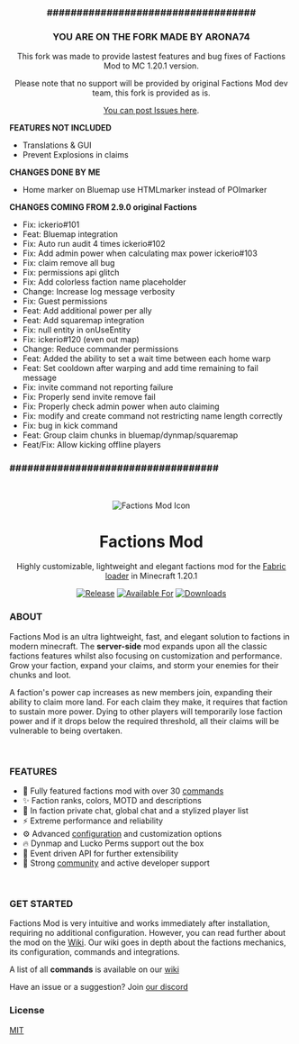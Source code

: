 
<div align="center">

### **###################################**
### **YOU ARE ON THE FORK MADE BY ARONA74**

This fork was made to provide lastest features and bug fixes of Factions Mod to MC 1.20.1 version.
 
Please note that no support will be provided by original Factions Mod dev team, this fork is provided as is.

[You can post Issues here](https://github.com/Arona74/factions/issues).
</div>

**FEATURES NOT INCLUDED**
- Translations & GUI
- Prevent Explosions in claims

**CHANGES DONE BY ME**
- Home marker on Bluemap use HTMLmarker instead of POImarker

**CHANGES COMING FROM 2.9.0 original Factions**
- Fix: ickerio#101
- Feat: Bluemap integration
- Fix: Auto run audit 4 times ickerio#102
- Fix: Add admin power when calculating max power ickerio#103
- Fix: claim remove all bug
- Fix: permissions api glitch
- Fix: Add colorless faction name placeholder
- Change: Increase log message verbosity
- Fix: Guest permissions
- Feat: Add additional power per ally
- Feat: Add squaremap integration
- Fix: null entity in onUseEntity
- Fix: ickerio#120 (even out map)
- Change: Reduce commander permissions
- Feat: Added the ability to set a wait time between each home warp
- Feat: Set cooldown after warping and add time remaining to fail message
- Fix: invite command not reporting failure
- Fix: Properly send invite remove fail
- Fix: Properly check admin power when auto claiming
- Fix: modify and create command not restricting name length correctly
- Fix: bug in kick command
- Feat: Group claim chunks in bluemap/dynmap/squaremap
- Feat/Fix: Allow kicking offline players

### **###################################**

</div>

&nbsp;

<div align="center">

<img alt="Factions Mod Icon" src="src/main/resources/assets/factions/icon.png">
 
# Factions Mod

Highly customizable, lightweight and elegant factions mod for the [Fabric loader][fabric] in Minecraft 1.20.1

[![Release](https://img.shields.io/github/v/release/ickerio/factions?style=for-the-badge&include_prereleases&sort=semver)][github:releases]
[![Available For](https://img.shields.io/badge/dynamic/json?label=Available%20For&style=for-the-badge&color=e64626&query=version&url=https%3A%2F%2Fapi.blueish.dev%2Fapi%2Fminecraft%2Fversion%3Fid%3Dfactions)][modrinth]
 [![Downloads](https://img.shields.io/badge/dynamic/json?label=Downloads&style=for-the-badge&color=e64626&query=downloads&url=https%3A%2F%2Fapi.blueish.dev%2Fapi%2Fminecraft%2Fdownloads%3Fcurseid%3D497362%26modrinthid%3Dfactions)][modrinth:releases]

</div>

### **ABOUT**

Factions Mod is an ultra lightweight, fast, and elegant solution to factions in modern minecraft. The **server-side** mod expands upon all the classic factions features whilst also focusing on customization and performance. Grow your faction, expand your claims, and storm your enemies for their chunks and loot.

A faction's power cap increases as new members join, expanding their ability to claim more land. For each claim they make, it requires that faction to sustain more power. Dying to other players will temporarily lose faction power and if it drops below the required threshold, all their claims will be vulnerable to being overtaken.

&nbsp;

### **FEATURES**

- 🎯 Fully featured factions mod with over 30 [commands][wiki:commands]
- ✨ Faction ranks, colors, MOTD and descriptions
- 🎉 In faction private chat, global chat and a stylized player list
- ⚡ Extreme performance and reliability
- ⚙️ Advanced [configuration][wiki:config] and customization options
- 🔥 Dynmap and Lucko Perms support out the box
- 🚀 Event driven API for further extensibility 
- 💬 Strong [community][discord] and active developer support

&nbsp;

### **GET STARTED**

Factions Mod is very intuitive and works immediately after installation, requiring no additional configuration. However, you can read further about the mod on the [Wiki][wiki]. Our wiki goes in depth about the factions mechanics, its configuration, commands and integrations.

A list of all **commands** is available on our [wiki][wiki:commands]

Have an issue or a suggestion? Join [our discord][discord]

### **License**
[MIT](LICENSE)

[fabric]: https://fabricmc.net/
[modrinth]: https://modrinth.com/mod/factions
[modrinth:releases]: https://modrinth.com/mod/factions/versions
[github:releases]: https://github.com/ickerio/factions/releases
[wiki]: https://github.com/ickerio/factions/wiki
[wiki:config]: https://github.com/ickerio/factions/wiki/Config
[wiki:commands]: https://github.com/ickerio/factions/wiki/Commands
[discord]: https://discord.gg/tHPFegeAY8
